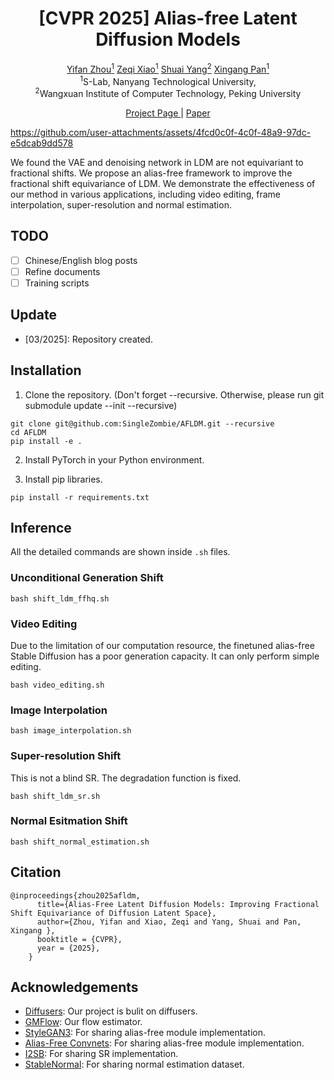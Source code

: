 
<h1 align="center"><strong>[CVPR 2025] Alias-free Latent Diffusion Models </strong></h1>
  <p align="center">
            <a href="https://zhouyifan.net/about/"> Yifan Zhou<sup>1</sup></a>
              <a href="https://github.com/xizaoqu">Zeqi Xiao<sup>1</sup></a	>
              <a href="https://williamyang1991.github.io/">Shuai Yang<sup>2</sup></a>
              <a href="https://xingangpan.github.io/">Xingang Pan<sup>1</sup></a>    <br>
    <sup>1</sup>S-Lab, Nanyang Technological University, <br> <sup>2</sup>Wangxuan Institute of Computer Technology, Peking University<br> 


<p align="center">
<a href="http://zhouyifan.net/AF-LDM-Page/">  Project Page </a> |
<a href="https://arxiv.org/abs/">  Paper </a>
</p>

https://github.com/user-attachments/assets/4fcd0c0f-4c0f-48a9-97dc-e5dcab9dd578

We found the VAE and denoising network in LDM are not equivariant to fractional shifts. We propose an alias-free framework to improve the fractional shift equivariance of LDM. We demonstrate the effectiveness of our method in various applications, including video editing, frame interpolation, super-resolution and normal estimation. 

## TODO

- [ ] Chinese/English blog posts
- [ ] Refine documents
- [ ] Training scripts

## Update

* \[03/2025\]: Repository created.

## Installation

1. Clone the repository. (Don't forget --recursive. Otherwise, please run git submodule update --init --recursive)

```shell
git clone git@github.com:SingleZombie/AFLDM.git --recursive
cd AFLDM
pip install -e .
```

2. Install PyTorch in your Python environment.

3. Install pip libraries.

```shell
pip install -r requirements.txt
```

## Inference

All the detailed commands are shown inside `.sh` files. 

### Unconditional Generation Shift

```shell
bash shift_ldm_ffhq.sh
```

### Video Editing

Due to the limitation of our computation resource, the finetuned alias-free Stable Diffusion has a poor generation capacity. It can only perform simple editing.

```shell
bash video_editing.sh
```

### Image Interpolation

```shell
bash image_interpolation.sh
```

### Super-resolution Shift

This is not a blind SR. The degradation function is fixed.

```shell
bash shift_ldm_sr.sh
```

### Normal Esitmation Shift

```shell
bash shift_normal_estimation.sh
```

## Citation

```
@inproceedings{zhou2025afldm,
      title={Alias-Free Latent Diffusion Models: Improving Fractional Shift Equivariance of Diffusion Latent Space},
      author={Zhou, Yifan and Xiao, Zeqi and Yang, Shuai and Pan, Xingang },
      booktitle = {CVPR},
      year = {2025},
    }
```

## Acknowledgements

* [Diffusers](https://github.com/huggingface/diffusers): Our project is bulit on diffusers.
* [GMFlow](https://github.com/haofeixu/gmflow): Our flow estimator.
* [StyleGAN3](https://github.com/NVlabs/stylegan3): For sharing alias-free module implementation. 
* [Alias-Free Convnets](https://github.com/hmichaeli/alias_free_convnets): For sharing alias-free module implementation. 
* [I2SB](https://github.com/NVlabs/I2SB): For sharing SR implementation.
* [StableNormal](https://github.com/Stable-X/StableNormal): For sharing normal estimation dataset.